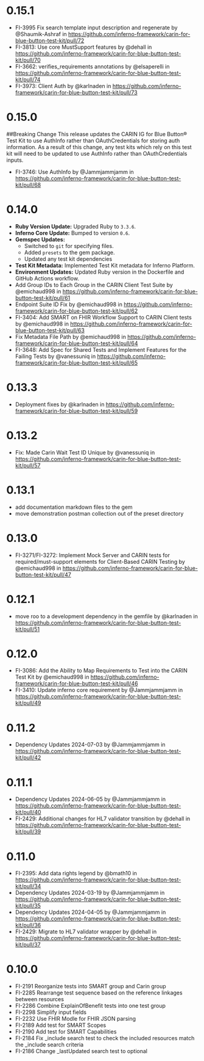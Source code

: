 # 0.15.1
* FI-3995 Fix search template input description and regenerate by @Shaumik-Ashraf in https://github.com/inferno-framework/carin-for-blue-button-test-kit/pull/72
* FI-3813: Use core MustSupport features by @dehall in https://github.com/inferno-framework/carin-for-blue-button-test-kit/pull/70
* FI-3662: verifies_requirements annotations by @elsaperelli in https://github.com/inferno-framework/carin-for-blue-button-test-kit/pull/74
* FI-3973: Client Auth by @karlnaden in https://github.com/inferno-framework/carin-for-blue-button-test-kit/pull/73

# 0.15.0
##Breaking Change
This release updates the CARIN IG for Blue Button® Test Kit to use AuthInfo
rather than OAuthCredentials for storing auth information. As a result of this
change, any test kits which rely on this test kit will need to be updated to use
AuthInfo rather than OAuthCredentials inputs.

* FI-3746: Use AuthInfo by @Jammjammjamm in https://github.com/inferno-framework/carin-for-blue-button-test-kit/pull/68

# 0.14.0

* **Ruby Version Update:** Upgraded Ruby to `3.3.6`.
* **Inferno Core Update:** Bumped to version `0.6`.
* **Gemspec Updates:**
  * Switched to `git` for specifying files.
  * Added `presets` to the gem package.
  * Updated any test kit dependencies
* **Test Kit Metadata:** Implemented Test Kit metadata for Inferno Platform.
* **Environment Updates:** Updated Ruby version in the Dockerfile and GitHub Actions workflow.
* Add Group IDs to Each Group in the CARIN Client Test Suite by @emichaud998 in https://github.com/inferno-framework/carin-for-blue-button-test-kit/pull/61
* Endpoint Suite ID Fix by @emichaud998 in https://github.com/inferno-framework/carin-for-blue-button-test-kit/pull/62
* FI-3404: Add SMART on FHIR Workflow Support to CARIN Client tests by @emichaud998 in https://github.com/inferno-framework/carin-for-blue-button-test-kit/pull/63
* Fix Metadata File Path by @emichaud998 in https://github.com/inferno-framework/carin-for-blue-button-test-kit/pull/64
* FI-3648: Add Spec for Shared Tests and Implement Features for the Failing Tests by @vanessuniq in https://github.com/inferno-framework/carin-for-blue-button-test-kit/pull/65

# 0.13.3

* Deployment fixes by @karlnaden in https://github.com/inferno-framework/carin-for-blue-button-test-kit/pull/59

# 0.13.2

* Fix: Made Carin Wait Test ID Unique by @vanessuniq in https://github.com/inferno-framework/carin-for-blue-button-test-kit/pull/57

# 0.13.1

* add documentation markdown files to the gem
* move demonstration postman collection out of the preset directory

# 0.13.0

* FI-3271/FI-3272: Implement Mock Server and CARIN tests for required/must-support elements for Client-Based CARIN Testing by @emichaud998 in https://github.com/inferno-framework/carin-for-blue-button-test-kit/pull/47

# 0.12.1

* move roo to a development dependency in the gemfile by @karlnaden in https://github.com/inferno-framework/carin-for-blue-button-test-kit/pull/51

# 0.12.0

* FI-3086: Add the Ability to Map Requirements to Test into the CARIN Test Kit by @emichaud998 in https://github.com/inferno-framework/carin-for-blue-button-test-kit/pull/46
* FI-3410: Update inferno core requirement by @Jammjammjamm in https://github.com/inferno-framework/carin-for-blue-button-test-kit/pull/49

# 0.11.2

* Dependency Updates 2024-07-03 by @Jammjammjamm in https://github.com/inferno-framework/carin-for-blue-button-test-kit/pull/42

# 0.11.1

* Dependency Updates 2024-06-05 by @Jammjammjamm in https://github.com/inferno-framework/carin-for-blue-button-test-kit/pull/40
* FI-2429: Additional changes for HL7 validator transition by @dehall in https://github.com/inferno-framework/carin-for-blue-button-test-kit/pull/39

# 0.11.0

* FI-2395: Add data rights legend by @bmath10 in
  https://github.com/inferno-framework/carin-for-blue-button-test-kit/pull/34
* Dependency Updates 2024-03-19 by @Jammjammjamm in
  https://github.com/inferno-framework/carin-for-blue-button-test-kit/pull/35
* Dependency Updates 2024-04-05 by @Jammjammjamm in
  https://github.com/inferno-framework/carin-for-blue-button-test-kit/pull/36
* FI-2429: Migrate to HL7 validator wrapper by @dehall in
  https://github.com/inferno-framework/carin-for-blue-button-test-kit/pull/37

# 0.10.0

* FI-2191 Reorganize tests into SMART group and Carin group
* FI-2285 Rearrange test sequence based on the reference linkages between resources
* FI-2286 Combine ExplainOfBenefit tests into one test group
* FI-2298 Simplify input fields
* FI-2232 Use FHIR Modle for FHIR JSON parsing
* FI-2189 Add test for SMART Scopes
* FI-2190 Add test for SMART Capabilities
* FI-2184 Fix _include search test to check the included resources match the _include search criteria
* FI-2186 Change _lastUpdated search test to optional
